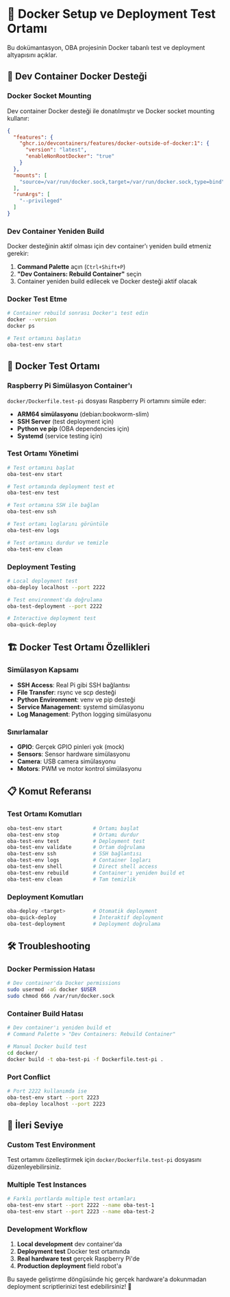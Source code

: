 # 🐳 Docker Setup ve Deployment Test Ortamı

Bu dokümantasyon, OBA projesinin Docker tabanlı test ve deployment altyapısını açıklar.

## 🚀 Dev Container Docker Desteği

### Docker Socket Mounting

Dev container Docker desteği ile donatılmıştır ve Docker socket mounting kullanır:

```json
{
  "features": {
    "ghcr.io/devcontainers/features/docker-outside-of-docker:1": {
      "version": "latest",
      "enableNonRootDocker": "true"
    }
  },
  "mounts": [
    "source=/var/run/docker.sock,target=/var/run/docker.sock,type=bind"
  ],
  "runArgs": [
    "--privileged"
  ]
}
```

### Dev Container Yeniden Build

Docker desteğinin aktif olması için dev container'ı yeniden build etmeniz gerekir:

1. **Command Palette** açın (`Ctrl+Shift+P`)
2. **"Dev Containers: Rebuild Container"** seçin
3. Container yeniden build edilecek ve Docker desteği aktif olacak

### Docker Test Etme

```bash
# Container rebuild sonrası Docker'ı test edin
docker --version
docker ps

# Test ortamını başlatın
oba-test-env start
```

## 🔧 Docker Test Ortamı

### Raspberry Pi Simülasyon Container'ı

`docker/Dockerfile.test-pi` dosyası Raspberry Pi ortamını simüle eder:

- **ARM64 simülasyonu** (debian:bookworm-slim)
- **SSH Server** (test deployment için)
- **Python ve pip** (OBA dependencies için)
- **Systemd** (service testing için)

### Test Ortamı Yönetimi

```bash
# Test ortamını başlat
oba-test-env start

# Test ortamında deployment test et
oba-test-env test

# Test ortamına SSH ile bağlan
oba-test-env ssh

# Test ortamı loglarını görüntüle
oba-test-env logs

# Test ortamını durdur ve temizle
oba-test-env clean
```

### Deployment Testing

```bash
# Local deployment test
oba-deploy localhost --port 2222

# Test environment'da doğrulama
oba-test-deployment --port 2222

# Interactive deployment test
oba-quick-deploy
```

## 🏗️ Docker Test Ortamı Özellikleri

### Simülasyon Kapsamı

- **SSH Access**: Real Pi gibi SSH bağlantısı
- **File Transfer**: rsync ve scp desteği  
- **Python Environment**: venv ve pip desteği
- **Service Management**: systemd simülasyonu
- **Log Management**: Python logging simülasyonu

### Sınırlamalar

- **GPIO**: Gerçek GPIO pinleri yok (mock)
- **Sensors**: Sensor hardware simülasyonu
- **Camera**: USB camera simülasyonu
- **Motors**: PWM ve motor kontrol simülasyonu

## 📋 Komut Referansı

### Test Ortamı Komutları

```bash
oba-test-env start          # Ortamı başlat
oba-test-env stop           # Ortamı durdur  
oba-test-env test           # Deployment test
oba-test-env validate       # Ortam doğrulama
oba-test-env ssh            # SSH bağlantısı
oba-test-env logs           # Container logları
oba-test-env shell          # Direct shell access
oba-test-env rebuild        # Container'ı yeniden build et
oba-test-env clean          # Tam temizlik
```

### Deployment Komutları

```bash
oba-deploy <target>         # Otomatik deployment
oba-quick-deploy            # İnteraktif deployment
oba-test-deployment         # Deployment doğrulama
```

## 🛠️ Troubleshooting

### Docker Permission Hatası

```bash
# Dev container'da Docker permissions
sudo usermod -aG docker $USER
sudo chmod 666 /var/run/docker.sock
```

### Container Build Hatası

```bash
# Dev container'ı yeniden build et
# Command Palette > "Dev Containers: Rebuild Container"

# Manual Docker build test
cd docker/
docker build -t oba-test-pi -f Dockerfile.test-pi .
```

### Port Conflict

```bash
# Port 2222 kullanımda ise
oba-test-env start --port 2223
oba-deploy localhost --port 2223
```

## 📖 İleri Seviye

### Custom Test Environment

Test ortamını özelleştirmek için `docker/Dockerfile.test-pi` dosyasını düzenleyebilirsiniz.

### Multiple Test Instances

```bash
# Farklı portlarda multiple test ortamları
oba-test-env start --port 2222 --name oba-test-1
oba-test-env start --port 2223 --name oba-test-2
```

### Development Workflow

1. **Local development** dev container'da
2. **Deployment test** Docker test ortamında
3. **Real hardware test** gerçek Raspberry Pi'de
4. **Production deployment** field robot'a

Bu sayede geliştirme döngüsünde hiç gerçek hardware'a dokunmadan deployment scriptlerinizi test edebilirsiniz! 🎯

